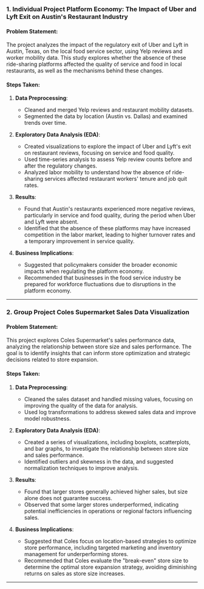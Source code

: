 ### 1. Individual Project **Platform Economy: The Impact of Uber and Lyft Exit on Austin's Restaurant Industry**

#### Problem Statement:
The project analyzes the impact of the regulatory exit of Uber and Lyft in Austin, Texas, on the local food service sector, using Yelp reviews and worker mobility data. This study explores whether the absence of these ride-sharing platforms affected the quality of service and food in local restaurants, as well as the mechanisms behind these changes.

#### Steps Taken:
1. **Data Preprocessing**:
   - Cleaned and merged Yelp reviews and restaurant mobility datasets.
   - Segmented the data by location (Austin vs. Dallas) and examined trends over time.

2. **Exploratory Data Analysis (EDA)**:
   - Created visualizations to explore the impact of Uber and Lyft's exit on restaurant reviews, focusing on service and food quality.
   - Used time-series analysis to assess Yelp review counts before and after the regulatory changes.
   - Analyzed labor mobility to understand how the absence of ride-sharing services affected restaurant workers' tenure and job quit rates.

3. **Results**:
   - Found that Austin's restaurants experienced more negative reviews, particularly in service and food quality, during the period when Uber and Lyft were absent.
   - Identified that the absence of these platforms may have increased competition in the labor market, leading to higher turnover rates and a temporary improvement in service quality.

4. **Business Implications**:
   - Suggested that policymakers consider the broader economic impacts when regulating the platform economy.
   - Recommended that businesses in the food service industry be prepared for workforce fluctuations due to disruptions in the platform economy.

---

### 2. Group Project **Coles Supermarket Sales Data Visualization**

#### Problem Statement:
This project explores Coles Supermarket's sales performance data, analyzing the relationship between store size and sales performance. The goal is to identify insights that can inform store optimization and strategic decisions related to store expansion.

#### Steps Taken:
1. **Data Preprocessing**:
   - Cleaned the sales dataset and handled missing values, focusing on improving the quality of the data for analysis.
   - Used log transformations to address skewed sales data and improve model robustness.

2. **Exploratory Data Analysis (EDA)**:
   - Created a series of visualizations, including boxplots, scatterplots, and bar graphs, to investigate the relationship between store size and sales performance.
   - Identified outliers and skewness in the data, and suggested normalization techniques to improve analysis.

3. **Results**:
   - Found that larger stores generally achieved higher sales, but size alone does not guarantee success.
   - Observed that some larger stores underperformed, indicating potential inefficiencies in operations or regional factors influencing sales.

4. **Business Implications**:
   - Suggested that Coles focus on location-based strategies to optimize store performance, including targeted marketing and inventory management for underperforming stores.
   - Recommended that Coles evaluate the "break-even" store size to determine the optimal store expansion strategy, avoiding diminishing returns on sales as store size increases.

---
